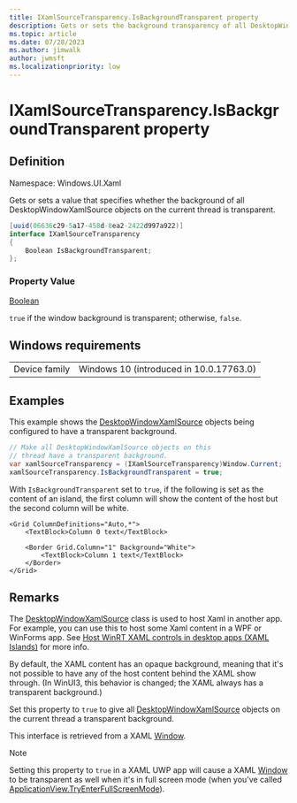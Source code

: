 ```yaml
---
title: IXamlSourceTransparency.IsBackgroundTransparent property
description: Gets or sets the background transparency of all DesktopWindowXamlSource objects on the current thread.
ms.topic: article
ms.date: 07/28/2023
ms.author: jimwalk
author: jwmsft
ms.localizationpriority: low
---
```


# IXamlSourceTransparency.IsBackgroundTransparent property

## Definition

Namespace: Windows.UI.Xaml

Gets or sets a value that specifies whether the background of all DesktopWindowXamlSource objects on the current thread is transparent.

```csharp
[uuid(06636c29-5a17-458d-8ea2-2422d997a922)]
interface IXamlSourceTransparency
{
    Boolean IsBackgroundTransparent;
};
```

### Property Value

[Boolean](/dotnet/api/system.boolean)

`true` if the window background is transparent; otherwise, `false`.

## Windows requirements

<table><tr><td>Device family</td><td>Windows 10 (introduced in 10.0.17763.0)</td></tr></table>

## Examples

This example shows the [DesktopWindowXamlSource](/uwp/api/windows.ui.xaml.hosting.desktopwindowxamlsource) objects being configured to have a transparent background.

```csharp
// Make all DesktopWindowXamlSource objects on this
// thread have a transparent background.
var xamlSourceTransparency = (IXamlSourceTransparency)Window.Current;
xamlSourceTransparency.IsBackgroundTransparent = true;
```

With `IsBackgroundTransparent` set to `true`, if the following is set as the content of an island, the first column will show the content of the host but the second column will be white.

```xaml
<Grid ColumnDefinitions="Auto,*">
    <TextBlock>Column 0 text</TextBlock>

    <Border Grid.Column="1" Background="White">
        <TextBlock>Column 1 text</TextBlock>
    </Border>
</Grid>
```

## Remarks

The [DesktopWindowXamlSource](/uwp/api/windows.ui.xaml.hosting.desktopwindowxamlsource) class is used to host Xaml in another app. For example, you can use this to host some Xaml content in a WPF or WinForms app. See [Host WinRT XAML controls in desktop apps (XAML Islands)](/windows/apps/desktop/modernize/xaml-islands) for more info.

By default, the XAML content has an opaque background, meaning that it's not possible to have any of the host content behind the XAML show through. (In WinUI3, this behavior is changed; the XAML always has a transparent background.)

Set this property to `true` to give all [DesktopWindowXamlSource](/uwp/api/windows.ui.xaml.hosting.desktopwindowxamlsource) objects on the current thread a transparent background.

This interface is retrieved from a XAML [Window](/uwp/api/windows.ui.xaml.window).

> [!NOTE]
> Setting this property to `true` in a XAML UWP app will cause a XAML [Window](/uwp/api/Windows.UI.Xaml.Window) to be transparent as well when it's in full screen mode (when you've called [ApplicationView.TryEnterFullScreenMode](/uwp/api/Windows.UI.ViewManagement.ApplicationView.TryEnterFullScreenMode)).
